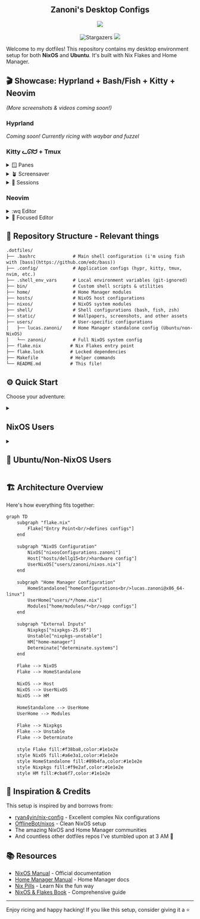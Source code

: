 <h2 align="center">Zanoni's Desktop Configs</h2>

<p align="center">
  <img src="https://raw.githubusercontent.com/catppuccin/catppuccin/main/assets/palette/macchiato.png" width="400" />
</p>

<p align="center">
   <img alt="Stargazers" src="https://img.shields.io/github/stars/castrozan/.dotfiles?style=for-the-badge&logo=starship&color=C9CBFF&logoColor=D9E0EE&labelColor=302D41">
   <a href="https://nixos.org/">
      <img src="https://img.shields.io/badge/NixOS-25.05-informational.svg?style=for-the-badge&logo=nixos&color=F2CDCD&logoColor=D9E0EE&labelColor=302D41">
   </a>
</p>

Welcome to my dotfiles! This repository contains my desktop environment setup for both **NixOS** and **Ubuntu**. It's built with Nix Flakes and Home Manager.

## 🎬 Showcase: Hyprland + Bash/Fish + Kitty + Neovim 
<!-- TODO: add desktop video showcase -->
*(More screenshots & videos coming soon!)*

### Hyprland
<!-- TODO: add screenshots -->
*Coming soon! Currently ricing with waybar and fuzzel*

### Kitty ᓚᘏᗢ + Tmux

<details>
<summary>🪟 Panes</summary>

![panes](static/docs/tmux/showcase-panes.png)

</details>
<details>
<summary>🪴 Screensaver</summary>

![screensaver](static/docs/tmux/showcase-screensaver.png)

</details>
<details>
<summary>🔱 Sessions</summary>

![sessions](static/docs/tmux/showcase-sessions.png)

</details>

### Neovim

<details>
<summary>:wq Editor</summary>

![editor](static/docs/neovim/showcase-editor.png)

</details>
<details>
<summary>🎯 Focused Editor</summary>

![editor](static/docs/neovim/showcase-focused-editor.png)

</details>

## 📂 Repository Structure - Relevant things

```
.dotfiles/
├── .bashrc              # Main shell configuration (i'm using fish with [bass](https://github.com/edc/bass))
├── .config/             # Application configs (hypr, kitty, tmux, nvim, etc.)
├── .shell_env_vars      # Local environment variables (git-ignored)
├── bin/                 # Custom shell scripts & utilities
├── home/                # Home Manager modules
├── hosts/               # NixOS host configurations
├── nixos/               # NixOS system modules
├── shell/               # Shell configurations (bash, fish, zsh)
├── static/              # Wallpapers, screenshots, and other assets
├── users/               # User-specific configurations
│   ├── lucas.zanoni/    # Home Manager standalone config (Ubuntu/non-NixOS)
│   └── zanoni/          # Full NixOS system config
├── flake.nix           # Nix Flakes entry point
├── flake.lock          # Locked dependencies
├── Makefile            # Helper commands
└── README.md           # This file!
```

## ⚙️ Quick Start

Choose your adventure:

<details>
<summary>
   <!-- add snowflake emoji -->
   <h2><b> NixOS Users</b></h2>
</summary>

### The Declarative Way

Got NixOS? Perfect. Here's how to deploy this flake:

#### 1. Clone the Repository
```bash
cd ~
git clone https://github.com/castrozan/.dotfiles.git
cd .dotfiles
```

#### 2. Generate Hardware Configuration
Replace `your_host` with your machine's identifier (e.g., `dellg15`):
```bash
sudo nixos-generate-config --dir hosts/your_host/configs
```

#### 3. Customize Your Configuration
- Copy and modify a user directory from `users/` (use `zanoni` as template)
- Update `flake.nix` to add your configuration in `nixosConfigurations`

#### 4. Deploy the Flake
```bash
sudo nixos-rebuild switch --flake .#your_user
```

#### 5. Post-Deployment
- Restart your system (recommended)
- Enjoy your new setup! 🎉

</details>

<details>
<summary>
   <h2><b>🐧 Ubuntu/Non-NixOS Users</b></h2>
</summary>

### Home Manager Standalone

Don't have NixOS? No worries! You can still use Home Manager to manage your dotfiles:

#### 1. Clone the Repository
```bash
cd ~
git clone https://github.com/castrozan/.dotfiles.git
cd .dotfiles
```

#### 2. Install Nix (if not already installed)
```bash
curl -L https://nixos.org/nix/install | sh -s -- --daemon
```

#### 3. Deploy with Home Manager
```bash
# For the lucas.zanoni configuration (adjust username as needed)
nix run home-manager/release-25.05 -- --flake .#lucas.zanoni@x86_64-linux switch -b "backup-$(date +%Y-%m-%d-%H-%M-%S)"
```

</details>

## 🏗️ Architecture Overview

Here's how everything fits together:

```mermaid
graph TD
    subgraph "flake.nix"
        Flake["Entry Point<br/>defines configs"]
    end

    subgraph "NixOS Configuration"
        NixOS["nixosConfigurations.zanoni"]
        Host["hosts/dellg15<br/>hardware config"]
        UserNixOS["users/zanoni/nixos.nix"]
    end

    subgraph "Home Manager Configuration"
        HomeStandalone["homeConfigurations<br/>lucas.zanoni@x86_64-linux"]
        UserHome["users/*/home.nix"]
        Modules["home/modules/*<br/>app configs"]
    end

    subgraph "External Inputs"
        Nixpkgs["nixpkgs-25.05"]
        Unstable["nixpkgs-unstable"]
        HM["home-manager"]
        Determinate["determinate.systems"]
    end

    Flake --> NixOS
    Flake --> HomeStandalone
    
    NixOS --> Host
    NixOS --> UserNixOS
    NixOS --> HM
    
    HomeStandalone --> UserHome
    UserHome --> Modules
    
    Flake --> Nixpkgs
    Flake --> Unstable
    Flake --> Determinate

    style Flake fill:#f38ba8,color:#1e1e2e
    style NixOS fill:#a6e3a1,color:#1e1e2e
    style HomeStandalone fill:#89b4fa,color:#1e1e2e
    style Nixpkgs fill:#f9e2af,color:#1e1e2e
    style HM fill:#cba6f7,color:#1e1e2e
```

## 🔗 Inspiration & Credits

This setup is inspired by and borrows from:
- [ryan4yin/nix-config](https://github.com/ryan4yin/nix-config) - Excellent complex Nix configurations
- [OfflineBot/nixos](https://github.com/OfflineBot/nixos) - Clean NixOS setup
- The amazing NixOS and Home Manager communities
- And countless other dotfiles repos I've stumbled upon at 3 AM 🌙

## 📚 Resources

- [NixOS Manual](https://nixos.org/manual) - Official documentation
- [Home Manager Manual](https://nix-community.github.io/home-manager/) - Home Manager docs
- [Nix Pills](https://nixos.org/guides/nix-pills/) - Learn Nix the fun way
- [NixOS & Flakes Book](https://github.com/ryan4yin/nixos-and-flakes-book) - Comprehensive guide

---

Enjoy ricing and happy hacking! If you like this setup, consider giving it a ⭐